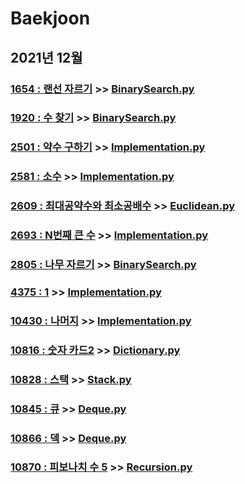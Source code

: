# Baekjoon

## 2021년 12월

### [1654 : 랜선 자르기](https://www.acmicpc.net/problem/1654) >> [BinarySearch.py](JY_B1654.py)

### [1920 : 수 찾기](https://www.acmicpc.net/problem/1920) >> [BinarySearch.py](JY_B1920.py)

### [2501 : 약수 구하기](https://www.acmicpc.net/problem/2501) >> [Implementation.py](JY_B2501.py)

### [2581 : 소수](https://www.acmicpc.net/problem/2581) >> [Implementation.py](JY_B2581.py)

### [2609 : 최대공약수와 최소공배수](https://www.acmicpc.net/problem/2609) >> [Euclidean.py](JY_B2609.py)

### [2693 : N번째 큰 수](https://www.acmicpc.net/problem/2693) >> [Implementation.py](JY_B2693.py)

### [2805 : 나무 자르기](https://www.acmicpc.net/problem/2805) >> [BinarySearch.py](JY_B2805.py)

### [4375 : 1](https://www.acmicpc.net/problem/4375) >> [Implementation.py](JY_B4375.py)

### [10430 : 나머지](https://www.acmicpc.net/problem/10430) >> [Implementation.py](JY_B10430.py)

### [10816 : 숫자 카드2](https://www.acmicpc.net/problem/10816) >> [Dictionary.py](JY_B10816.py)

### [10828 : 스택](https://www.acmicpc.net/problem/10828) >> [Stack.py](JY_B10828.py)

### [10845 : 큐](https://www.acmicpc.net/problem/10845) >> [Deque.py](JY_B10845.py)

### [10866 : 덱](https://www.acmicpc.net/problem/10866) >> [Deque.py](JY_B10866.py)

### [10870 : 피보나치 수 5](https://www.acmicpc.net/problem/10870) >> [Recursion.py](JY_B10870.py)

